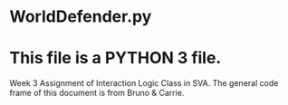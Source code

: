 # WorldDefender.py
# This file is a PYTHON 3 file.
Week 3 Assignment of Interaction Logic Class in SVA.
The general code frame of this document is from Bruno & Carrie.

